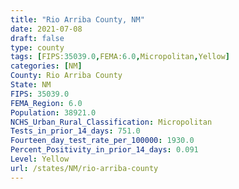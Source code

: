 ```yaml
---
title: "Rio Arriba County, NM"
date: 2021-07-08
draft: false
type: county
tags: [FIPS:35039.0,FEMA:6.0,Micropolitan,Yellow]
categories: [NM]
County: Rio Arriba County
State: NM
FIPS: 35039.0
FEMA_Region: 6.0
Population: 38921.0
NCHS_Urban_Rural_Classification: Micropolitan
Tests_in_prior_14_days: 751.0
Fourteen_day_test_rate_per_100000: 1930.0
Percent_Positivity_in_prior_14_days: 0.091
Level: Yellow
url: /states/NM/rio-arriba-county
---
```




